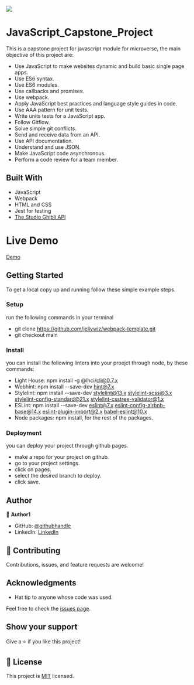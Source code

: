 ![](https://img.shields.io/badge/Microverse-blueviolet)

# JavaScript_Capstone_Project

This is a capstone project for javascript module for microverse, the main objective of this project are:

- Use JavaScript to make websites dynamic and build basic single page apps.
- Use ES6 syntax.
- Use ES6 modules.
- Use callbacks and promises.
- Use webpack.
- Apply JavaScript best practices and language style guides in code.
- Use AAA pattern for unit tests.
- Write units tests for a JavaScript app.
- Follow Gitflow.
- Solve simple git conflicts.
- Send and receive data from an API.
- Use API documentation.
- Understand and use JSON.
- Make JavaScript code asynchronous.
- Perform a code review for a team member.

## Built With

- JavaScript
- Webpack
- HTML and CSS
- Jest for testing
- [The Studio Ghibli API](https://ghibliapi.herokuapp.com/)

# Live Demo

[Demo](Link)

## Getting Started

To get a local copy up and running follow these simple example steps.

### Setup

run the following commands in your terminal

- git clone https://github.com/jellywiz/webpack-template.git
- git checkout main

### Install

you can install the following linters into your proejct through node, by these commands:

- Light House: npm install -g @lhci/cli@0.7.x
- Webhint: npm install --save-dev hint@7.x
- Stylelint: npm install --save-dev stylelint@13.x stylelint-scss@3.x stylelint-config-standard@21.x stylelint-csstree-validator@1.x
- ESLint: npm install --save-dev eslint@7.x eslint-config-airbnb-base@14.x eslint-plugin-import@2.x babel-eslint@10.x
- Node packages: npm install, for the rest of the packages.

### Deployment

you can deploy your project through github pages.

- make a repo for your project on github.
- go to your project settings.
- click on pages.
- select the desired branch to deploy.
- click save.

## Author

👤 **Author1**

- GitHub: [@githubhandle](https://github.com/jellywiz/)
- LinkedIn: [LinkedIn](https://www.linkedin.com/in/muzaffer-dler-473484205/)

## 🤝 Contributing

Contributions, issues, and feature requests are welcome!

## Acknowledgments

- Hat tip to anyone whose code was used.

Feel free to check the [issues page](../../issues/).

## Show your support

Give a ⭐️ if you like this project!

## 📝 License

This project is [MIT](./LICENSE) licensed.
